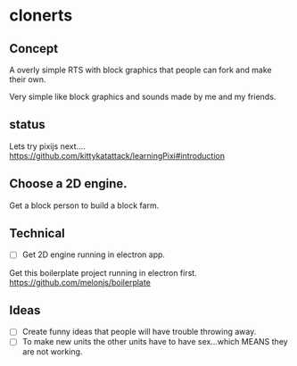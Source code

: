 # clonerts

## Concept

A overly simple RTS with block graphics that people can fork and make their own.

Very simple like block graphics and sounds made by me and my friends.

## status

Lets try pixijs next....
https://github.com/kittykatattack/learningPixi#introduction


## Choose a 2D engine.

Get a block person to build a block farm.

## Technical

+ [ ] Get 2D engine running in electron app.

Get this boilerplate project running in electron first.
https://github.com/melonjs/boilerplate


## Ideas

+ [ ] Create funny ideas that people will have trouble throwing away.
+ [ ] To make new units the other units have to have sex...which MEANS they are not working.
